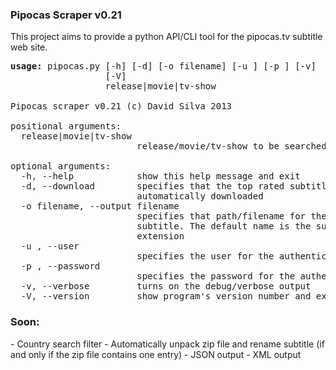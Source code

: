 <h3>Pipocas Scraper v0.21</h3>

This project aims to provide a python API/CLI tool for the pipocas.tv subtitle web site.

<pre>
<b>usage:</b> pipocas.py [-h] [-d] [-o filename] [-u <user>] [-p <password>] [-v]
                  [-V]
                  release|movie|tv-show

Pipocas scraper v0.21 (c) David Silva 2013

positional arguments:
  release|movie|tv-show
                        release/movie/tv-show to be searched for

optional arguments:
  -h, --help            show this help message and exit
  -d, --download        specifies that the top rated subtitle found shoud be
                        automatically downloaded
  -o filename, --output filename
                        specifies that path/filename for the downloaded
                        subtitle. The default name is the subtitle id plus ZIP
                        extension
  -u <user>, --user <user>
                        specifies the user for the authentication
  -p <password>, --password <password>
                        specifies the password for the authentication
  -v, --verbose         turns on the debug/verbose output
  -V, --version         show program's version number and exit
</pre>

<h3>Soon:</h3>
- Country search filter
- Automatically unpack zip file and rename subtitle (if and only if the zip file contains one entry)
- JSON output
- XML output 

